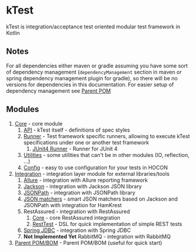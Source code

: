 # kTest

kTest is integration/acceptance test oriented modular test framework in Kotlin

## Notes

For all dependencies either maven or gradle assuming you have some sort of dependency management 
(`dependencyManagement` section in maven or spring dependency management plugin for gradle), so there will 
be no versions for dependencies in this documentation. For easier setup of dependency management see [Parent POM](pom.md)

## Modules

1. [Core](core/README.md) - core module
    1. [API](core/api.md) - kTest itself - definitions of spec styles
    2. [Runner](core/runner/README.md) - Test framework specific runners, allowing to execute kTest specifications under
        one or another test framework
        1. [JUnit4 Runner](core/runner/junit4-runner.md) - Runner for JUnit 4
    3. [Utilities](core/util.md) - some utilities that can't be in other modules (IO, reflection, ...)
    4. [Config](core/config.md) - easy to use configuration for your tests in HOCON
2. [Integration](integration/README.md) - integration layer module for external libraries/tools
    1. [Allure](integration/allure.md) - integration with Allure reporting framework
    2. [Jackson](integration/jackson.md) - integration with Jackson JSON library
    3. [JSONPath](integration/jsonpath.md) - integration with JSONPath library
    4. [JSON matchers](integration/json-matcher.md) - smart JSON matchers based on Jackson and JSONPath with integration for HamKrest
    5. RestAssured - integration with RestAssured
        1. [Core](integration/rest.md) - core RestAssured integration
        2. [RestTest](integration/rest-test.md) - DSL for quick implementation of simple REST tests
    6. [Spring JDBC](integration/spring-jdbc.md) - integration with Spring JDBC
    7. **Not Implemented Yet** RabbitMQ - integration with RabbitMQ
3. [Parent POM/BOM](pom.md) - Parent POM/BOM (useful for quick start)
